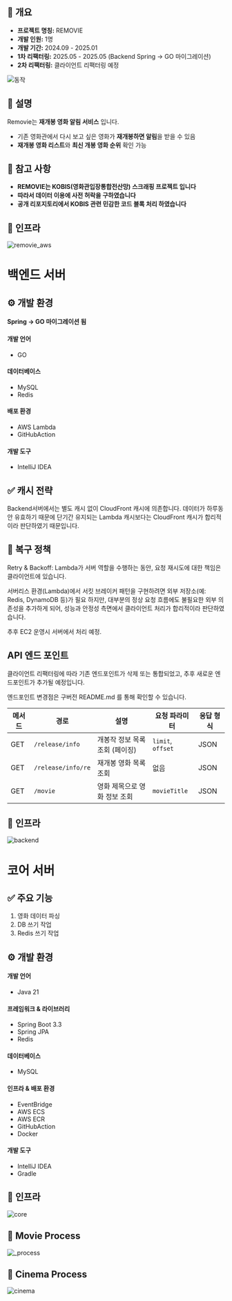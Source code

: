 
## **📌 개요**

- **프로젝트 명칭:** REMOVIE
- **개발 인원:** 1명
- **개발 기간:** 2024.09 - 2025.01
- **1차 리팩터링:** 2025.05 - 2025.05  (Backend Spring -> GO 마이그레이션)
- **2차 리팩터링:** 클라이언트 리팩터링 예정

![동작](https://github.com/user-attachments/assets/7ecb203c-98bc-42f5-b572-4b21aabb6db3)


## **📌 설명**

Removie는 **재개봉 영화 알림 서비스** 입니다.

- 기존 영화관에서 다시 보고 싶은 영화가 **재개봉하면 알림**을 받을 수 있음
- **재개봉 영화 리스트**와 **최신 개봉 영화 순위** 확인 가능


## **📌 참고 사항**
- **REMOVIE는 KOBIS(영화관입장통합전산망) 스크래핑 프로젝트 입니다**
- **따라서 데이터 이용에 사전 허락을 구하였습니다**
- **공개 리포지토리에서 KOBIS 관련 민감한 코드 블록 처리 하였습니다**


## **📌 인프라**

![removie_aws](https://github.com/user-attachments/assets/8fae0b20-c427-417b-9635-66b4ab5871e8)



# 백엔드 서버


## **⚙️ 개발 환경**

#### Spring -> GO 마이그레이션 됨
#### **개발 언어**

- GO

#### **데이터베이스**

- MySQL
- Redis

#### **배포 환경**

- AWS Lambda
- GitHubAction

#### **개발 도구**

- IntelliJ IDEA
  
## **✅ 캐시 전략**

Backend서버에서는 별도 캐시 없이 CloudFront 캐시에 의존합니다.
데이터가 하루동안 유효하기 때문에 단기간 유지되는 Lambda 캐시보다는 CloudFront 캐시가 합리적이라 판단하였기 때문입니다.

## **🔄 복구 정책**

Retry & Backoff: Lambda가 서버 역할을 수행하는 동안, 요청 재시도에 대한 책임은 클라이언트에 있습니다.

서버리스 환경(Lambda)에서 서킷 브레이커 패턴을 구현하려면 외부 저장소(예: Redis, DynamoDB 등)가 필요 하지만,
대부분의 정상 요청 흐름에도 불필요한 외부 의존성을 추가하게 되어,
성능과 안정성 측면에서 클라이언트 처리가 합리적이라 판단하였습니다.

추후 EC2 운영시 서버에서 처리 예정.

## API 엔드 포인트

클라이언트 리팩터링에 따라 기존 엔드포인트가 삭제 또는 통합되었고,
추후 새로운 엔드포인트가 추가될 예정입니다.

엔드포인트 변경점은 구버전 README.md 를 통해 확인할 수 있습니다.


| 메서드 | 경로                 | 설명                 | 요청 파라미터           | 응답 형식 |
| --- | ------------------ | ------------------ | ----------------- | ----- |
| GET | `/release/info`    | 개봉작 정보 목록 조회 (페이징) | `limit`, `offset` | JSON  |
| GET | `/release/info/re` | 재개봉 영화 목록 조회       | 없음                | JSON  |
| GET | `/movie`           | 영화 제목으로 영화 정보 조회   | `movieTitle`      | JSON  |


## **📌 인프라**



![backend](https://github.com/user-attachments/assets/047dcd5e-6809-41ee-b77b-38840af823f1)



# 코어 서버


## **✅ 주요 기능**

1. 영화 데이터 파싱
2. DB 쓰기 작업
3. Redis 쓰기 작업


## **⚙️ 개발 환경**

#### **개발 언어**

- Java 21

#### **프레임워크 & 라이브러리**

- Spring Boot 3.3
- Spring JPA 
- Redis

#### **데이터베이스**

- MySQL 

#### **인프라 & 배포 환경**
- EventBridge
- AWS ECS
- AWS ECR
- GitHubAction
- Docker

#### **개발 도구**

- IntelliJ IDEA
- Gradle


## **📌 인프라**
![core](https://github.com/user-attachments/assets/a13d3532-3bb4-4104-924d-3225e81f461f)



## **📌 Movie Process**
![_process](https://github.com/user-attachments/assets/873632b0-4d14-4d7f-8331-8050cf2bdcac)


## **📌 Cinema Process**
![cinema](https://github.com/user-attachments/assets/7882fe0e-af0c-40a4-aacb-95e9175d3915)

